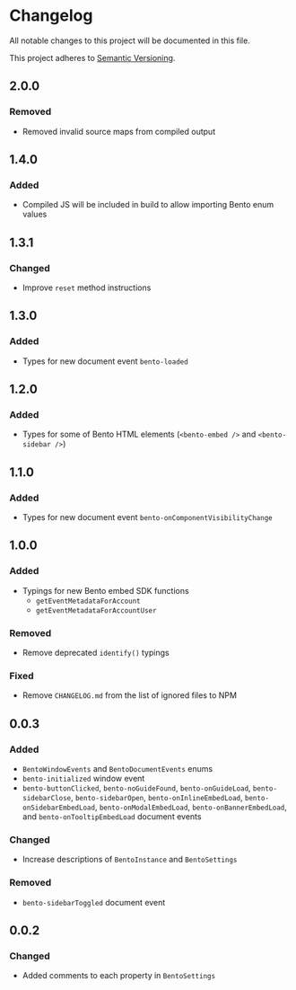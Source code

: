 # Changelog

All notable changes to this project will be documented in this file.

This project adheres to [Semantic Versioning](https://semver.org/spec/v2.0.0.html).

## 2.0.0

### Removed

- Removed invalid source maps from compiled output

## 1.4.0

### Added

- Compiled JS will be included in build to allow importing Bento enum values

## 1.3.1

### Changed

- Improve `reset` method instructions

## 1.3.0

### Added

- Types for new document event `bento-loaded`

## 1.2.0

### Added

- Types for some of Bento HTML elements (`<bento-embed />` and `<bento-sidebar />`)

## 1.1.0

### Added

- Types for new document event `bento-onComponentVisibilityChange`

## 1.0.0

### Added

- Typings for new Bento embed SDK functions
  - `getEventMetadataForAccount`
  - `getEventMetadataForAccountUser`

### Removed

- Remove deprecated `identify()` typings

### Fixed

- Remove `CHANGELOG.md` from the list of ignored files to NPM

## 0.0.3

### Added

- `BentoWindowEvents` and `BentoDocumentEvents` enums
- `bento-initialized` window event
- `bento-buttonClicked`, `bento-noGuideFound`, `bento-onGuideLoad`, `bento-sidebarClose`, `bento-sidebarOpen`, `bento-onInlineEmbedLoad`, `bento-onSidebarEmbedLoad`, `bento-onModalEmbedLoad`, `bento-onBannerEmbedLoad`, and `bento-onTooltipEmbedLoad` document events

### Changed

- Increase descriptions of `BentoInstance` and `BentoSettings`

### Removed

- `bento-sidebarToggled` document event

## 0.0.2

### Changed

- Added comments to each property in `BentoSettings`
